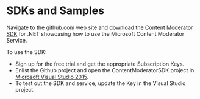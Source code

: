<!-- 
NavPath: Content Moderator
LinkLabel: SDKs and Samples
Url: Content-Moderator/documentation
Weight: 152
-->

# SDKs and Samples #

Navigate to the github.com web site and [download the Content Moderator SDK](https://github.com/MicrosoftContentModerator/ContentModeratorSDK "Content Moderator SDK") for .NET showcasing how to use the Microsoft Content Moderator Service.

To use the SDK:

- Sign up for the free trial and get the appropriate Subscription Keys.
- Enlist the Github project and open the ContentModeratorSDK project in [Microsoft Visual Studio 2015](https://www.visualstudio.com/en-us/downloads/download-visual-studio-vs.aspx).
- To test out the SDK and service, update the Key in the Visual Studio project.
